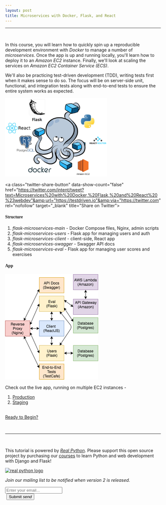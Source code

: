 ```yaml
---
layout: post
title: Microservices with Docker, Flask, and React
---
```


<hr><br>

In this course, you will learn how to quickly spin up a reproducible development environment with *Docker* to manage a number of *microservices*. Once the app is up and running locally, you'll learn how to deploy it to an *Amazon EC2* instance. Finally, we'll look at scaling the services on *Amazon EC2 Container Service (ECS)*.

We'll also be practicing test-driven development (TDD), writing tests first when it makes sense to do so. The focus will be on server-side unit, functional, and integration tests along with end-to-end tests to ensure the entire system works as expected.

<div style="text-align:left;">
  <img src="/assets/img/flask-tdd-logo-part3.png" style="max-width: 100%; border:0; box-shadow: none;" alt="flask tdd logo">
</div>

<a class="twitter-share-button" data-show-count="false" href="https://twitter.com/intent/tweet?text=Microservices%20with%20Docker,%20Flask,%20and%20React%20%23webdev"&amp;url="https://testdriven.io"&amp;via="https://twitter.com" rel="nofollow" target="_blank" title="Share on Twitter"></a><script async src="//platform.twitter.com/widgets.js" charset="utf-8"></script>

#### <span style="font-family:'Montserrat', 'sans-serif';">Structure</span>

1. *flask-microservices-main* - Docker Compose files, Nginx, admin scripts
1. *flask-microservices-users* - Flask app for managing users and auth
1. *flask-microservices-client* - client-side, React app
1. *flask-microservices-swagger* - Swagger API docs
1. *flask-microservices-eval* - Flask app for managing user scores and exercises

#### <span style="font-family:'Montserrat', 'sans-serif';">App</span>

<div style="text-align:left;">
  <img src="/assets/img/testdriven-architecture-part6.png" style="max-width: 100%; border:0; box-shadow: none;" alt="microservice architecture">
</div>

Check out the live app, running on multiple EC2 instances -

1. [Production](http://flask-microservices-prod-alb-814316018.us-east-1.elb.amazonaws.com)
1. [Staging](http://flask-microservices-staging-alb-1366920567.us-east-1.elb.amazonaws.com)

<br>

<div class="center-align">
  <a class="waves-effect waves-light red darken-1 center-align btn-large" href="/part-one-intro/">Ready to Begin?</a>
</div>


<br><hr><br>

This tutorial is powered by *[Real Python](https://realpython.com)*. Please support this open source project by purchasing our [courses](http://www.realpython.com/courses) to learn Python and web development with Django and Flask!

<a href="https://realpython.com"><img src="//raw.githubusercontent.com/realpython/about/master/rp_small.png" alt="real python logo"></a>

*Join our mailing list to be notified when version 2 is released.*

<form action="//RealPython.us5.list-manage.com/subscribe/post?u=9fd10a451eec3ca6b2855ab2c&amp;id=801201b3a9" method="post" id="mc-embedded-subscribe-form" name="mc-embedded-subscribe-form" class="validate" target="_blank" novalidate>
<div class="row">
<div class="input-field col s6">
<input placeholder="Enter your email..." id="first_name" type="email" name="EMAIL">
</div>
</div>
<div class="row">
<div class="col s6">
&nbsp;<button class="btn waves-effect waves-light" type="submit" name="action">Submit
<i class="material-icons right">send</i>
</button>
</div>
</div>
</form>
